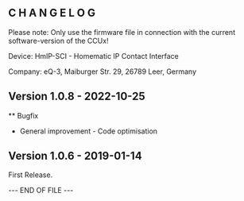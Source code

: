 C H A N G E L O G
-----------------

Please note: Only use the firmware file in connection with the current software-version of the CCUx!

Device:   HmIP-SCI - Homematic IP Contact Interface

Company:  eQ-3, Maiburger Str. 29, 26789 Leer, Germany


Version 1.0.8 - 2022-10-25
--------------------------------------------------------------
** Bugfix
   * General improvement - Code optimisation 


Version 1.0.6 - 2019-01-14
--------------------------------------------------------------

First Release.


--- END OF FILE ---
